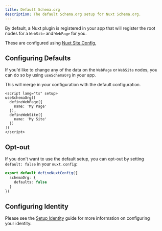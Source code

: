 ```yaml
---
title: Default Schema.org
description: The default Schema.org setup for Nuxt Schema.org.
---
```


By default, a Nuxt plugin is registered in your app that will register the root nodes for a
`WebSite` and `WebPage` for you.

These are configured using [Nuxt Site Config](/site-config/getting-started/how-it-works),

## Configuring Defaults

If you'd like to change any of the data on the `WebPage` or `WebSite` nodes, you can do so by using `useSchemaOrg` in your app.

This will merge in your configuration with the default configuration.

```vue [app.vue]
<script lang="ts" setup>
useSchemaOrg([
  defineWebPage({
    name: 'My Page'
  }),
  defineWebSite({
    name: 'My Site'
  })
])
</script>
```

## Opt-out

If you don't want to use the default setup, you can opt-out by setting `default: false` in your `nuxt.config`:

```ts [nuxt.config.ts]
export default defineNuxtConfig({
  schemaOrg: {
    defaults: false
  }
})
```

## Configuring Identity

Please see the [Setup Identity](/schema-org/guides/quick-setup) guide for more information on configuring your identity.
